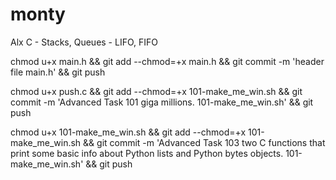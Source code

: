 # monty
Alx C - Stacks, Queues - LIFO, FIFO

chmod u+x main.h && git add --chmod=+x main.h && git commit -m 'header file main.h' && git push

chmod u+x push.c && git add --chmod=+x 101-make_me_win.sh && git commit -m 'Advanced Task 101 giga millions. 101-make_me_win.sh' && git push

chmod u+x  101-make_me_win.sh && git add --chmod=+x  101-make_me_win.sh && git commit -m 'Advanced Task 103 two C functions that print some basic info about Python lists and Python bytes objects.  101-make_me_win.sh' && git push